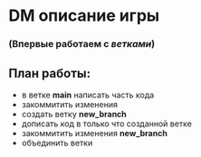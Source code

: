# DM описание игры

### (Впервые работаем с ***ветками***)

## План работы:
+ в ветке **main** написать часть кода
+ закоммитить изменения
+ создать ветку **new_branch**
+ дописать код в только что созданной ветке
+ закоммитить изменения **new_branch**
+ объединить ветки

